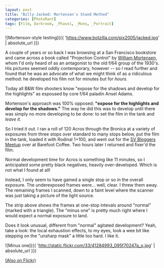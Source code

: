 ```yaml
---
layout: post
title: "Billy-Jacked: Mortensen's Stand Method"
categories: [PhotoRant]
tags: [Film, Darkroom, _Phase1, _Mono, _Portrait]
---
```



![Mortenson-style testing]({{ 'https://www.botzilla.com/pix2005/jacked.jpg' | absolute_url }})


A couple of years or so back I was browsing at a San Francisco bookstore and came across a book called "Projection Control" by <a href="http://www.photo.net/bboard/q-and-a-fetch-msg?msg_id=005fZU" target="_blank">William Mortensen,</a> whom I'd only heard of as an antagonist to the old f/64 group of the 1930's. His pictures seemed oddly contemporary, however -- so I read further and found that he was an advocate of what we might think of as a ridiculous method: he developed his film not for minutes but for <i>hours.</i>

<!--more-->
Today all B&W film shooters know "expose for the shadows and develop for the highlights" as espoused by core f/64 paladin Ansel Adams.

Mortenson's approach was 100% opposed: <strong>"expose for the highlights and develop for the shadows."</strong> The way he did this was to develop until there was simply no more developing to be done: to set the film in the tank and <i>leave it.</i>

So I tried it out. I ran a roll of 120 Acros through the Bronica at a variety of exposures from three stops over standard to many stops below, put the film in the tank, loaded it with Rodinal 1+100, and went out for the <a href="http://upcoming.org/event/26871/" target="_blank">SV Bloggers Meetup</a> over at Barefoot Coffee. Two hours later I returned and fixer'd the film.

Normal development time for Acros is something like 11 minutes, so I anticipated some pretty black negatives, heavily over-developed. Which is not what I found at all!

Instead, I only seem to have gained a single stop or so in the overall exposure. The underexposed frames were... well, clear. I threw them away. The remaining frames I scanned, down to a faint level where the scanner was just taking a picture of the light source.

The strip above shows the frames at one-stop intevals around "normal" (marked with a triangle). The "minus one" is pretty much right where I would expect a normal exposure to land.

Does it look unusual, different from "normal" agitated development? Yeah, take a look: the local exhaustion effects, to my eyes, look a wee bit like stepping on the "unsharp mask" a little too hard. I like it.

![Minus one]({{ 'http://static.flickr.com/33/41284993_095f70247a_o.jpg' | absolute_url }})

<a href="http://www.flickr.com/photos/bjorke/41284993/" title="Flickr Page">(Also on Flickr)</a>
